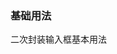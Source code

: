 ### 基础用法

二次封装输入框基本用法
<source-block>
    <template v-slot:comp>
        <press-row>
            <inherit-input-demo1/>
        </press-row>
    </template>
    <template v-slot:code>
        <source-code lang="vue" url="/inherit-input/inherit-input-demo1.vue"/>
    </template>
</source-block>